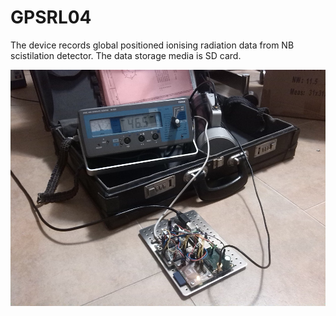 # GPSRL04

The device records global positioned ionising radiation data from NB scistilation detector.  The data storage media is SD card. 

![Radiation logger prototype](/GPSRL04A_Small.jpg)
